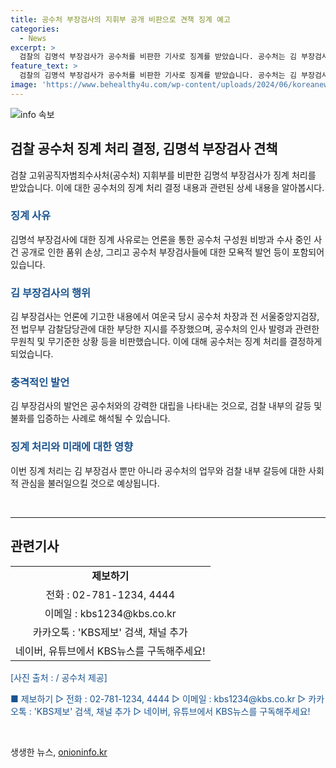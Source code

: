 ```yaml
---
title: 공수처 부장검사의 지휘부 공개 비판으로 견책 징계 예고
categories:
  - News
excerpt: >
  검찰의 김명석 부장검사가 공수처를 비판한 기사로 징계를 받았습니다. 공수처는 김 부장검사의 행동으로 품위를 손상했다며 견책 처분을 내렸고, 무단 기고와 공무상 비밀 유출 등으로 고소받았습니다. 김 부장검사는 공수처의 인사에 대한 비판을 제기하며 사의를 표명했습니다. 이에 대한 관련 사항은 서울중앙지검 형사1부에 의해 조사 중이며, 논란은 계속될 전망입니다.
feature_text: >
  검찰의 김명석 부장검사가 공수처를 비판한 기사로 징계를 받았습니다. 공수처는 김 부장검사의 행동으로 품위를 손상했다며 견책 처분을 내렸고, 무단 기고와 공무상 비밀 유출 등으로 고소받았습니다. 김 부장검사는 공수처의 인사에 대한 비판을 제기하며 사의를 표명했습니다. 이에 대한 관련 사항은 서울중앙지검 형사1부에 의해 조사 중이며, 논란은 계속될 전망입니다.
image: 'https://www.behealthy4u.com/wp-content/uploads/2024/06/koreanews.jpg'
---
```


<p><img src="https://www.behealthy4u.com/wp-content/uploads/2024/06/koreanews.jpg" alt="info 속보" /></p>

<h2 data-ke-size="size26">검찰 공수처 징계 처리 결정, 김명석 부장검사 견책</h2>

<p data-ke-size="size16">검찰 고위공직자범죄수사처(공수처) 지휘부를 비판한 김명석 부장검사가 징계 처리를 받았습니다. 이에 대한 공수처의 징계 처리 결정 내용과 관련된 상세 내용을 알아봅시다.</p>

<h3><b><span style="color: #1a5490;">징계 사유</span></b></h3>

<p data-ke-size="size16">김명석 부장검사에 대한 징계 사유로는 언론을 통한 공수처 구성원 비방과 수사 중인 사건 공개로 인한 품위 손상, 그리고 공수처 부장검사들에 대한 모욕적 발언 등이 포함되어 있습니다.</p>

<h3><b><span style="color: #1a5490;">김 부장검사의 행위</span></b></h3>

<p data-ke-size="size16">김 부장검사는 언론에 기고한 내용에서 여운국 당시 공수처 차장과 전 서울중앙지검장, 전 법무부 감찰담당관에 대한 부당한 지시를 주장했으며, 공수처의 인사 발령과 관련한 무원칙 및 무기준한 상황 등을 비판했습니다. 이에 대해 공수처는 징계 처리를 결정하게 되었습니다.</p>

<h3><b><span style="color: #1a5490;">충격적인 발언</span></b></h3>

<p data-ke-size="size16">김 부장검사의 발언은 공수처와의 강력한 대립을 나타내는 것으로, 검찰 내부의 갈등 및 불화를 입증하는 사례로 해석될 수 있습니다.</p>

<h3><b><span style="color: #1a5490;">징계 처리와 미래에 대한 영향</span></b></h3>

<p data-ke-size="size16">이번 징계 처리는 김 부장검사 뿐만 아니라 공수처의 업무와 검찰 내부 갈등에 대한 사회적 관심을 불러일으킬 것으로 예상됩니다.</p>

<p data-ke-size="size16">&nbsp;</p>

<hr>

<h2 data-ke-size="size26">관련기사</h2>

<table>
  <tbody>
    <tr>
      <td style="text-align: center; height: 17px;"><b>제보하기</b></td>
    </tr>
    <tr>
      <td style="text-align: center; height: 17px;">전화 : 02-781-1234, 4444</td>
    </tr>
    <tr>
      <td style="text-align: center; height: 17px;">이메일 : kbs1234@kbs.co.kr</td>
    </tr>
    <tr>
      <td style="text-align: center; height: 17px;">카카오톡 : 'KBS제보' 검색, 채널 추가</td>
    </tr>
    <tr>
      <td style="text-align: center; height: 17px;">네이버, 유튜브에서 KBS뉴스를 구독해주세요!</td>
    </tr>
  </tbody>
</table>

<p><span style="color: #1a5490;">[사진 출처 :  / 공수처 제공]</span></p>

<p><span style="color: #1a5490;">■ 제보하기 ▷ 전화 : 02-781-1234, 4444 ▷ 이메일 : kbs1234@kbs.co.kr ▷ 카카오톡 : 'KBS제보' 검색, 채널 추가 ▷ 네이버, 유튜브에서 KBS뉴스를 구독해주세요!</span></p>

<p data-ke-size="size16">&nbsp;</p>
생생한 뉴스, <a href="https://onioninfo.kr" rel="dofollow">onioninfo.kr</a>


